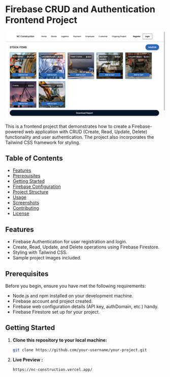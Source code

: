 # Firebase CRUD and Authentication Frontend Project

![Project Logo](/images/sample.png)

This is a frontend project that demonstrates how to create a Firebase-powered web application with CRUD (Create, Read, Update, Delete) functionality and user authentication. The project also incorporates the Tailwind CSS framework for styling.

## Table of Contents

- [Features](#features)
- [Prerequisites](#prerequisites)
- [Getting Started](#getting-started)
- [Firebase Configuration](#firebase-configuration)
- [Project Structure](#project-structure)
- [Usage](#usage)
- [Screenshots](#screenshots)
- [Contributing](#contributing)
- [License](#license)

## Features

- Firebase Authentication for user registration and login.
- Create, Read, Update, and Delete operations using Firebase Firestore.
- Styling with Tailwind CSS.
- Sample project images included.

## Prerequisites

Before you begin, ensure you have met the following requirements:

- Node.js and npm installed on your development machine.
- Firebase account and project created.
- Firebase web configuration details (API key, authDomain, etc.) handy.
- Firebase Firestore set up for your project.

## Getting Started

1. **Clone this repository to your local machine:**

   ```bash
   git clone https://github.com/your-username/your-project.git

1. **Live Preview :**

   ```bash
   https://nc-construction.vercel.app/


